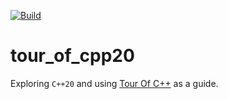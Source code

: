 [![Build](https://github.com/thebigG/tour_of_cpp20/actions/workflows/ci.yaml/badge.svg)](https://github.com/thebigG/tour_of_cpp20/actions/workflows/ci.yaml)
# tour_of_cpp20
Exploring `C++20` and using [Tour Of C++](https://www.stroustrup.com/tour2.html) as a guide.